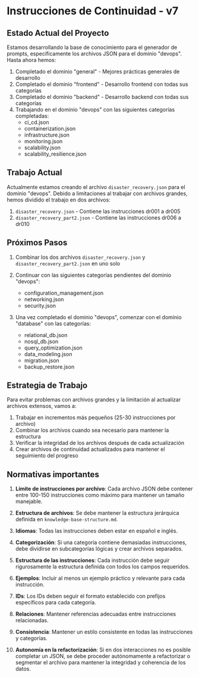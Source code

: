 # Instrucciones de Continuidad - v7

## Estado Actual del Proyecto

Estamos desarrollando la base de conocimiento para el generador de prompts, específicamente los archivos JSON para el dominio "devops". Hasta ahora hemos:

1. Completado el dominio "general" - Mejores prácticas generales de desarrollo
2. Completado el dominio "frontend" - Desarrollo frontend con todas sus categorías
3. Completado el dominio "backend" - Desarrollo backend con todas sus categorías
4. Trabajando en el dominio "devops" con las siguientes categorías completadas:
   - ci_cd.json
   - containerization.json
   - infrastructure.json
   - monitoring.json
   - scalability.json
   - scalability_resilience.json

## Trabajo Actual

Actualmente estamos creando el archivo `disaster_recovery.json` para el dominio "devops". Debido a limitaciones al trabajar con archivos grandes, hemos dividido el trabajo en dos archivos:

1. `disaster_recovery.json` - Contiene las instrucciones dr001 a dr005
2. `disaster_recovery_part2.json` - Contiene las instrucciones dr006 a dr010

## Próximos Pasos

1. Combinar los dos archivos `disaster_recovery.json` y `disaster_recovery_part2.json` en uno solo
2. Continuar con las siguientes categorías pendientes del dominio "devops":
   - configuration_management.json
   - networking.json
   - security.json

3. Una vez completado el dominio "devops", comenzar con el dominio "database" con las categorías:
   - relational_db.json
   - nosql_db.json
   - query_optimization.json
   - data_modeling.json
   - migration.json
   - backup_restore.json

## Estrategia de Trabajo

Para evitar problemas con archivos grandes y la limitación al actualizar archivos extensos, vamos a:

1. Trabajar en incrementos más pequeños (25-30 instrucciones por archivo)
2. Combinar los archivos cuando sea necesario para mantener la estructura
3. Verificar la integridad de los archivos después de cada actualización
4. Crear archivos de continuidad actualizados para mantener el seguimiento del progreso

## Normativas importantes

1. **Límite de instrucciones por archivo**: Cada archivo JSON debe contener entre 100-150 instrucciones como máximo para mantener un tamaño manejable.

2. **Estructura de archivos**: Se debe mantener la estructura jerárquica definida en `knowledge-base-structure.md`.

3. **Idiomas**: Todas las instrucciones deben estar en español e inglés.

4. **Categorización**: Si una categoría contiene demasiadas instrucciones, debe dividirse en subcategorías lógicas y crear archivos separados.

5. **Estructura de las instrucciones**: Cada instrucción debe seguir rigurosamente la estructura definida con todos los campos requeridos.

6. **Ejemplos**: Incluir al menos un ejemplo práctico y relevante para cada instrucción.

7. **IDs**: Los IDs deben seguir el formato establecido con prefijos específicos para cada categoría.

8. **Relaciones**: Mantener referencias adecuadas entre instrucciones relacionadas.

9. **Consistencia**: Mantener un estilo consistente en todas las instrucciones y categorías.

10. **Autonomía en la refactorización**: Si en dos interacciones no es posible completar un JSON, se debe proceder autónomamente a refactorizar o segmentar el archivo para mantener la integridad y coherencia de los datos.